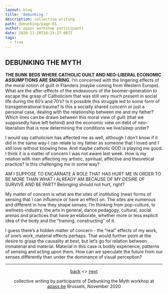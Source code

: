 ```yaml
---
layout: blog
title: "debunking "
description: collective writing
path: debunking/page-01
author: apass workshop participants
date: 2020-11-20T18:23:27.087Z
tags:
  - from
---
```

## DEBUNKING THE MYTH

**THE BUNK BEDS WHERE CATHOLIC GUILT AND NEO-LIBERAL ECONOMIC ASSUMPTIONS ARE SNORING**. I’m concerned with the lingering effects of the moral notion of guilt in Flanders (maybe coming from Western Europe). What are the after-effects of the endeavours of the boomer-generation to escape the grasp of Catholicism that was still very much present in social life during the 60’s and 70’s? Is it possible this struggle led to some form of transgenerational trauma? Is this a socially shared concern or just a personal case, dealing with the relationship between me and my father? Which lines can be drawn between this moral view of guilt (that we supposedly have left behind) and the economic view on debt of neo-liberalism that is now determining the conditions we live/sleep under? 

I would say catholicism has affected me as well, although I don’t know if it did in the same way-I can relate to my father as someone that I loved and I still love without knowing how. And maybe catholic GOD is playing me good. I think it is a matter of concern I was not aware last week. How is my relation with men affecting my artistic, spiritual, affective and theoretical practice? Is this challenging me in some way?

AM I SUPPOSE TO ENCARNATE A ROLE THAT HAS HURT ME IN ORDER TO BE MORE THAN WHAT I ALREADY AM BECAUSE OF MY DESIRE OF SURVIVE AND BE PART? Belonging should not hurt, right?

My matter of concern is what are the sites of instituting (new) forms of sensing that I can influence or have an effect on. The sites are numerous and different in how they shape senses; I’m thinking from pop-culture, to wellness-industry, the arts in general, dance pedagogy, cultural, social arenas and practices that have an elaborate, whether more or less explicit idea of the body and the “training, constructing” of it.

I guess there’s a hidden matter of concern - the “real” effects of my work, of one’s work, material effects perhaps. That would further point at the desire to grasp the causality at best, but let’s go for relation between immaterial and material. Material in this case is bodily experience, patterns of sensing and acting upon them. How can we speculate the future from our senses differently than under the dominance of visual perception? 


---
<div align="center">
<a href="{{ '/posts/debunking/' | url }}">back</a> <> <a href="{{ '/debunking/page-02/' | url }}">next</a>

collective writing by participants of Debunking the Myth workhop at [apass.be](https://apass.be/debunking-the-myth) Brussels, November 2020
